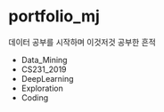 # portfolio_mj
데이터 공부를 시작하며 이것저것 공부한 흔적

- Data_Mining
- CS231_2019
- DeepLearning
- Exploration
- Coding

